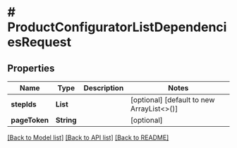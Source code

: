 # # ProductConfiguratorListDependenciesRequest


## Properties 


Name | Type | Description | Notes
------------ | ------------- | ------------- | -------------
**stepIds**| **List<String>** |   | [optional] [default to new ArrayList<>()]
**pageToken**| **String** |   | [optional]


[[Back to Model list]](../../README.md#models) [[Back to API list]](../../README.md#endpoints) [[Back to README]](../../README.md)

